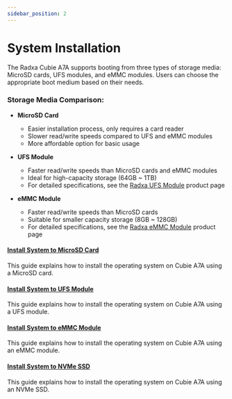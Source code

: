 ```yaml
---
sidebar_position: 2
---
```


# System Installation

The Radxa Cubie A7A supports booting from three types of storage media: MicroSD cards, UFS modules, and eMMC modules. Users can choose the appropriate boot medium based on their needs.

### Storage Media Comparison:

- **MicroSD Card**

  - Easier installation process, only requires a card reader
  - Slower read/write speeds compared to UFS and eMMC modules
  - More affordable option for basic usage

- **UFS Module**

  - Faster read/write speeds than MicroSD cards and eMMC modules
  - Ideal for high-capacity storage (64GB ~ 1TB)
  - For detailed specifications, see the [Radxa UFS Module](https://radxa.com/products/accessories/ufs-module) product page

- **eMMC Module**
  - Faster read/write speeds than MicroSD cards
  - Suitable for smaller capacity storage (8GB ~ 128GB)
  - For detailed specifications, see the [Radxa eMMC Module](https://radxa.com/products/accessories/emmc-module) product page

#### [Install System to MicroSD Card](/cubie/a7a/getting-started/install-system/sd_system)

This guide explains how to install the operating system on Cubie A7A using a MicroSD card.

#### [Install System to UFS Module](/cubie/a7a/getting-started/install-system/ufs-system)

This guide explains how to install the operating system on Cubie A7A using a UFS module.

#### [Install System to eMMC Module](/cubie/a7a/getting-started/install-system/emmc-system)

This guide explains how to install the operating system on Cubie A7A using an eMMC module.

#### [Install System to NVMe SSD](/cubie/a7a/getting-started/install-system/nvme-system)

This guide explains how to install the operating system on Cubie A7A using an NVMe SSD.
